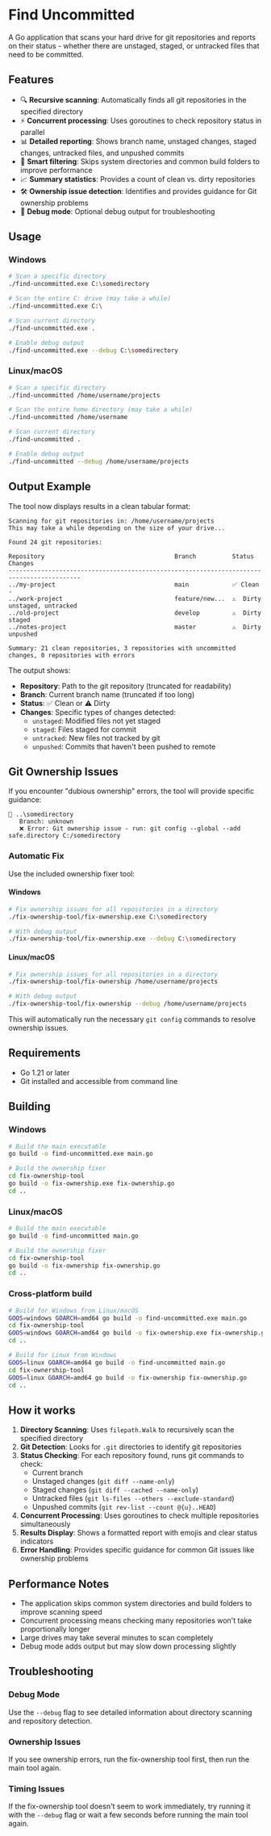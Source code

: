 # Find Uncommitted

A Go application that scans your hard drive for git repositories and reports on their status - whether there are unstaged, staged, or untracked files that need to be committed.

## Features

- 🔍 **Recursive scanning**: Automatically finds all git repositories in the specified directory
- ⚡ **Concurrent processing**: Uses goroutines to check repository status in parallel
- 📊 **Detailed reporting**: Shows branch name, unstaged changes, staged changes, untracked files, and unpushed commits
- 🚫 **Smart filtering**: Skips system directories and common build folders to improve performance
- 📈 **Summary statistics**: Provides a count of clean vs. dirty repositories
- 🛠️ **Ownership issue detection**: Identifies and provides guidance for Git ownership problems
- 🔧 **Debug mode**: Optional debug output for troubleshooting

## Usage

### Windows
```bash
# Scan a specific directory
./find-uncommitted.exe C:\somedirectory

# Scan the entire C: drive (may take a while)
./find-uncommitted.exe C:\

# Scan current directory
./find-uncommitted.exe .

# Enable debug output
./find-uncommitted.exe --debug C:\somedirectory
```

### Linux/macOS
```bash
# Scan a specific directory
./find-uncommitted /home/username/projects

# Scan the entire home directory (may take a while)
./find-uncommitted /home/username

# Scan current directory
./find-uncommitted .

# Enable debug output
./find-uncommitted --debug /home/username/projects
```

## Output Example

The tool now displays results in a clean tabular format:

```
Scanning for git repositories in: /home/username/projects
This may take a while depending on the size of your drive...

Found 24 git repositories:

Repository                                    Branch          Status   Changes
------------------------------------------------------------------------------------------
../my-project                                 main            ✅ Clean    -
../work-project                               feature/new...  ⚠️  Dirty  unstaged, untracked
../old-project                                develop         ⚠️  Dirty  staged
../notes-project                              master          ⚠️  Dirty  unpushed

Summary: 21 clean repositories, 3 repositories with uncommitted changes, 0 repositories with errors
```

The output shows:
- **Repository**: Path to the git repository (truncated for readability)
- **Branch**: Current branch name (truncated if too long)
- **Status**: ✅ Clean or ⚠️ Dirty
- **Changes**: Specific types of changes detected:
  - `unstaged`: Modified files not yet staged
  - `staged`: Files staged for commit
  - `untracked`: New files not tracked by git
  - `unpushed`: Commits that haven't been pushed to remote

## Git Ownership Issues

If you encounter "dubious ownership" errors, the tool will provide specific guidance:

```
📁 ..\somedirectory
   Branch: unknown
   ❌ Error: Git ownership issue - run: git config --global --add safe.directory C:/somedirectory
```

### Automatic Fix

Use the included ownership fixer tool:

#### Windows
```bash
# Fix ownership issues for all repositories in a directory
./fix-ownership-tool/fix-ownership.exe C:\somedirectory

# With debug output
./fix-ownership-tool/fix-ownership.exe --debug C:\somedirectory
```

#### Linux/macOS
```bash
# Fix ownership issues for all repositories in a directory
./fix-ownership-tool/fix-ownership /home/username/projects

# With debug output
./fix-ownership-tool/fix-ownership --debug /home/username/projects
```

This will automatically run the necessary `git config` commands to resolve ownership issues.

## Requirements

- Go 1.21 or later
- Git installed and accessible from command line

## Building

### Windows
```bash
# Build the main executable
go build -o find-uncommitted.exe main.go

# Build the ownership fixer
cd fix-ownership-tool
go build -o fix-ownership.exe fix-ownership.go
cd ..
```

### Linux/macOS
```bash
# Build the main executable
go build -o find-uncommitted main.go

# Build the ownership fixer
cd fix-ownership-tool
go build -o fix-ownership fix-ownership.go
cd ..
```

### Cross-platform build
```bash
# Build for Windows from Linux/macOS
GOOS=windows GOARCH=amd64 go build -o find-uncommitted.exe main.go
cd fix-ownership-tool
GOOS=windows GOARCH=amd64 go build -o fix-ownership.exe fix-ownership.go
cd ..

# Build for Linux from Windows
GOOS=linux GOARCH=amd64 go build -o find-uncommitted main.go
cd fix-ownership-tool
GOOS=linux GOARCH=amd64 go build -o fix-ownership fix-ownership.go
cd ..
```

## How it works

1. **Directory Scanning**: Uses `filepath.Walk` to recursively scan the specified directory
2. **Git Detection**: Looks for `.git` directories to identify git repositories
3. **Status Checking**: For each repository found, runs git commands to check:
   - Current branch
   - Unstaged changes (`git diff --name-only`)
   - Staged changes (`git diff --cached --name-only`)
   - Untracked files (`git ls-files --others --exclude-standard`)
   - Unpushed commits (`git rev-list --count @{u}..HEAD`)
4. **Concurrent Processing**: Uses goroutines to check multiple repositories simultaneously
5. **Results Display**: Shows a formatted report with emojis and clear status indicators
6. **Error Handling**: Provides specific guidance for common Git issues like ownership problems

## Performance Notes

- The application skips common system directories and build folders to improve scanning speed
- Concurrent processing means checking many repositories won't take proportionally longer
- Large drives may take several minutes to scan completely
- Debug mode adds output but may slow down processing slightly

## Troubleshooting

### Debug Mode
Use the `--debug` flag to see detailed information about directory scanning and repository detection.

### Ownership Issues
If you see ownership errors, run the fix-ownership tool first, then run the main tool again.

### Timing Issues
If the fix-ownership tool doesn't seem to work immediately, try running it with the `--debug` flag or wait a few seconds before running the main tool again. 